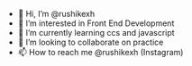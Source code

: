 - 👋 Hi, I’m @rushikexh
- 👀 I’m interested in Front End Development
- 🌱 I’m currently learning ccs and javascript
- 💞️ I’m looking to collaborate on practice
- 📫 How to reach me @rushikexh (Instagram)

<!---
rushikexh/rushikexh is a ✨ special ✨ repository because its `README.md` (this file) appears on your GitHub profile.
You can click the Preview link to take a look at your changes.
--->
